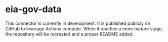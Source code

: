 # eia-gov-data

This connector is currently in development. It is published publicly on GitHub to leverage Actions compute. When it reaches a more mature stage, the repository will be recreated and a proper README added.